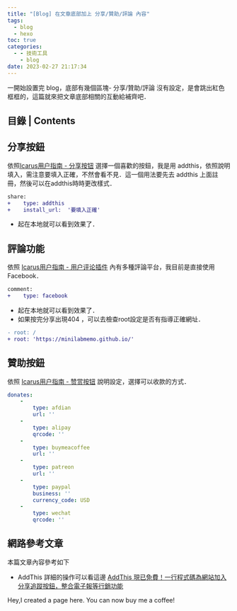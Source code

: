 ```yaml
---
title: "[Blog] 在文章底部加上 分享/贊助/評論 內容"
tags:
  - blog
  - hexo
toc: true
categories:
  - - 技術工具
    - blog
date: 2023-02-27 21:17:34
---
```



<article class="message is-info"><div class="message-body">
一開始設置完 blog，底部有幾個區塊- 分享/贊助/評論 沒有設定，是會跳出紅色框框的，這篇就來把文章底部相關的互動給補齊吧．
</div></article>

<!--more-->
## 目錄 | Contents
<div class="my-toc">
<!-- toc -->
</div>


## 分享按鈕
依照[Icarus用户指南 - 分享按钮](http://ppoffice.github.io/hexo-theme-icarus/Plugins/Share/icarus%E7%94%A8%E6%88%B7%E6%8C%87%E5%8D%97-%E5%88%86%E4%BA%AB%E6%8C%89%E9%92%AE/) 選擇一個喜歡的按鈕，我是用 addthis，依照說明填入，需注意要填入正確，不然會看不見．這一個用法要先去 addthis 上面註冊，然後可以在addthis時時更改樣式．

```diff _config.icarus.yml
share:
+    type: addthis
+    install_url:  '要填入正確'
```
- 起在本地就可以看到效果了．


## 評論功能
依照 [Icarus用户指南 - 用户评论插件](http://ppoffice.github.io/hexo-theme-icarus/Plugins/Comment/icarus%E7%94%A8%E6%88%B7%E6%8C%87%E5%8D%97-%E7%94%A8%E6%88%B7%E8%AF%84%E8%AE%BA%E6%8F%92%E4%BB%B6) 內有多種評論平台，我目前是直接使用 Facebook．

```diff _config.icarus.yml
comment:
+    type: facebook
```
- 起在本地就可以看到效果了．
- 如果按完分享出現404 ，可以去檢查root設定是否有指導正確網址．
```diff _config.yml
- root: /
+ root: 'https://minilabmemo.github.io/'
```


## 贊助按鈕
依照 [Icarus用户指南 - 赞赏按钮](https://ppoffice.github.io/hexo-theme-icarus/Plugins/Donation/icarus%E7%94%A8%E6%88%B7%E6%8C%87%E5%8D%97-%E8%B5%9E%E8%B5%8F%E6%8C%89%E9%92%AE) 說明設定，選擇可以收款的方式．


```_config.icarus.yml
donates:
    -
        type: afdian
        url: ''
    -
        type: alipay
        qrcode: ''
    -
        type: buymeacoffee
        url: ''
    -
        type: patreon
        url: ''
    -
        type: paypal
        business: ''
        currency_code: USD
    -
        type: wechat
        qrcode: ''

```


## 網路參考文章

<div class="notification is-warning">
本篇文章內容參考如下
</div>

- AddThis 詳細的操作可以看這邊 [AddThis 現已免費！一行程式碼為網站加入分享追蹤按鈕，整合電子報等行銷功能](https://free.com.tw/addthis/)


Hey,I created a page here. You can now buy me a coffee!